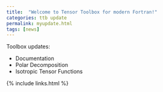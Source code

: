 ```yaml
---
title:  "Welcome to Tensor Toolbox for modern Fortran!"
categories: ttb update
permalink: myupdate.html
tags: [news]
---
```



Toolbox updates:

- Documentation
- Polar Decomposition
- Isotropic Tensor Functions

{% include links.html %}

